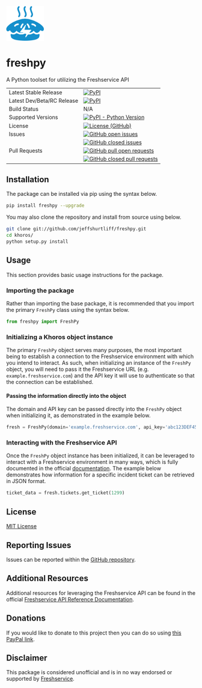 <img src="docs/freshpy-logo-w100.png" style="max-width: 100px;"/>

# freshpy
A Python toolset for utilizing the Freshservice API

<!--
<table style="border: 0;">
    <tr style="border: 0;">
        <td style="border: 0; vertical-align: top;">
            <h1>freshpy</h1>
            A Python toolset for utilizing the Freshservice API
        </td>
        <td style="border: 0; vertical-align: middle;">
            <img src="docs/freshpy-logo.png" style="max-height: 75px;"/>
        </td>
    </tr>
</table>
-->

<table>
    <tr>
        <td>Latest Stable Release</td>
        <td>
            <a href='https://pypi.org/project/freshpy/'>
                <img alt="PyPI" src="https://img.shields.io/pypi/v/fresphy">
            </a>
        </td>
    </tr>
    <tr>
        <td>Latest Dev/Beta/RC Release</td>
        <td>
            <a href='https://pypi.org/project/freshpy/#history'>
                <img alt="PyPI" src="https://img.shields.io/badge/pypi-1.0.0dev1-blue">
            </a>
        </td>
    </tr>
    <tr>
        <td>Build Status</td>
        <td>
            N/A
            <!--
            <a href="https://github.com/jeffshurtliff/freshpy/blob/master/.github/workflows/pythonpackage.yml">
                <img alt="GitHub Workflow Status" 
                src="https://img.shields.io/github/workflow/status/jeffshurtliff/khoros/Python package">
            </a>
            -->
        </td>
    </tr>
    <tr>
        <td>Supported Versions</td>
        <td>
            <a href='https://pypi.org/project/freshpy/'>
                <img alt="PyPI - Python Version" src="https://img.shields.io/pypi/pyversions/freshpy">
            </a>
        </td>
    </tr>
    <!--
    <tr>
        <td>Code Coverage</td>
        <td>
            <a href="https://codecov.io/gh/jeffshurtliff/freshpy">
                <img src="https://codecov.io/gh/jeffshurtliff/freshpy/branch/master/graph/badge.svg" />
            </a>
        </td>
    </tr>
    <tr>
        <td>Code Quality (LGTM)</td>
        <td>
            <a href="https://lgtm.com/projects/g/jeffshurtliff/freshpy">
            <img alt="LGTM Grade" src="https://img.shields.io/lgtm/grade/python/github/jeffshurtliff/freshpy">
            </a>
        </td>
    </tr>
    <tr>
        <td>CodeFactor Grade</td>
        <td>
            <a href="https://lgtm.com/projects/g/jeffshurtliff/freshpy">
            <img alt="CodeFactor Grade" src="https://img.shields.io/codefactor/grade/github/jeffshurtliff/freshpy">
            </a>
        </td>
    </tr>
    <tr>
        <td>Documentation</td>
        <td>
            <a href='https://freshpy.readthedocs.io/en/latest/?badge=latest'>
                <img src='https://readthedocs.org/projects/freshpy/badge/?version=latest' alt='Documentation Status' /><br />
            </a>
        </td>
    </tr>
    <tr>
        <td>Security Audits</td>
        <td>
            <a href="https://github.com/marketplace/actions/python-security-check-using-bandit">
                <img alt="Bandit" src="https://img.shields.io/badge/security-bandit-yellow.svg">
            </a><br />
            <a href="https://github.com/marketplace/actions/pycharm-python-security-scanner">
                <img alt="PyCharm Security Scanner" src="https://img.shields.io/badge/security-pycharm%20security%20scanner-green">
            </a>
        </td>
    </tr>
    -->
    <tr>
        <td>License</td>
        <td>
            <a href="https://github.com/jeffshurtliff/freshpy/blob/master/LICENSE">
                <img alt="License (GitHub)" src="https://img.shields.io/github/license/jeffshurtliff/freshpy">
            </a>
        </td>
    </tr>
    <tr>
        <td style="vertical-align: top;">Issues</td>
        <td>
            <a href="https://github.com/jeffshurtliff/freshpy/issues">
                <img style="margin-bottom:5px;" alt="GitHub open issues" src="https://img.shields.io/github/issues-raw/jeffshurtliff/freshpy"><br />
            </a>
            <a href="https://github.com/jeffshurtliff/freshpy/issues">
                <img alt="GitHub closed issues" src="https://img.shields.io/github/issues-closed-raw/jeffshurtliff/freshpy">
            </a>
        </td>
    </tr>
    <tr>
        <td style="vertical-align: top;">Pull Requests</td>
        <td>
            <a href="https://github.com/jeffshurtliff/freshpy/pulls">
                <img style="margin-bottom:5px;" alt="GitHub pull open requests" src="https://img.shields.io/github/issues-pr-raw/jeffshurtliff/freshpy"><br />
            </a>
            <a href="https://github.com/jeffshurtliff/freshpy/pulls">
                <img alt="GitHub closed pull requests" src="https://img.shields.io/github/issues-pr-closed-raw/jeffshurtliff/freshpy">
            </a>
        </td>
    </tr>
</table>

## Installation
The package can be installed via pip using the syntax below.

```sh
pip install freshpy --upgrade
```

You may also clone the repository and install from source using below.

```sh
git clone git://github.com/jeffshurtliff/freshpy.git
cd khoros/
python setup.py install
```

## Usage
This section provides basic usage instructions for the package.

### Importing the package
Rather than importing the base package, it is recommended that you import the primary `FreshPy` class using the syntax
below.

```python
from freshpy import FreshPy
```

### Initializing a Khoros object instance
The primary `FreshPy` object serves many purposes, the most important being to establish a connection to the 
Freshservice environment with which you intend to interact. As such, when initializing an instance of the `FreshPy` 
object, you will need to pass it the Freshservice URL (e.g. `example.freshservice.com`) and the API key it will use 
to authenticate so that the connection can be established.

#### Passing the information directly into the object
The domain and API key can be passed directly into the `FreshPy` object when initializing it, as
demonstrated in the example below.

```python
fresh = FreshPy(domain='example.freshservice.com', api_key='abc123DEF456')
```

### Interacting with the Freshservice API
Once the `FreshPy` object instance has been initialized, it can be leveraged to interact with a Freshservice
environment in many ways, which is fully documented in the official
[documentation](https://api.freshservice.com/). The example below demonstrates how information for a specific incident 
ticket can be retrieved in JSON format.

```python
ticket_data = fresh.tickets.get_ticket(1299)
```

## License
[MIT License](https://github.com/jeffshurtliff/freshpy/blob/master/LICENSE)

## Reporting Issues
Issues can be reported within the [GitHub repository](https://github.com/jeffshurtliff/freshpy/issues).

## Additional Resources
Additional resources for leveraging the Freshservice API can be found in the official
[Freshservice API Reference Documentation](https://api.freshservice.com/s).

## Donations
If you would like to donate to this project then you can do so using 
[this PayPal link](https://www.paypal.com/cgi-bin/webscr?cmd=_donations&business=XDZ8M6UV6EFK6&item_name=FreshPy&currency_code=USD).

## Disclaimer
This package is considered unofficial and is in no way endorsed or supported by 
[Freshservice](https://www.freshservice.com).

